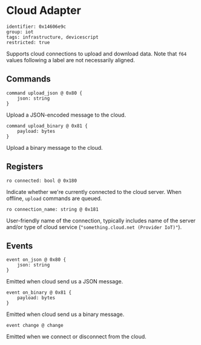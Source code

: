 # Cloud Adapter

    identifier: 0x14606e9c
    group: iot
    tags: infrastructure, devicescript
    restricted: true

Supports cloud connections to upload and download data.
Note that `f64` values following a label are not necessarily aligned.

## Commands

    command upload_json @ 0x80 {
        json: string
    }

Upload a JSON-encoded message to the cloud.

    command upload_binary @ 0x81 {
        payload: bytes
    }

Upload a binary message to the cloud.

## Registers

    ro connected: bool @ 0x180

Indicate whether we're currently connected to the cloud server.
When offline, `upload` commands are queued.

    ro connection_name: string @ 0x181

User-friendly name of the connection, typically includes name of the server
and/or type of cloud service (`"something.cloud.net (Provider IoT)"`).

## Events

    event on_json @ 0x80 {
        json: string
    }

Emitted when cloud send us a JSON message.

    event on_binary @ 0x81 {
        payload: bytes
    }

Emitted when cloud send us a binary message.

    event change @ change

Emitted when we connect or disconnect from the cloud.
